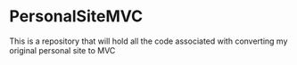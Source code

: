 # PersonalSiteMVC
This is a repository that will hold all the code associated with converting my original personal site to MVC
